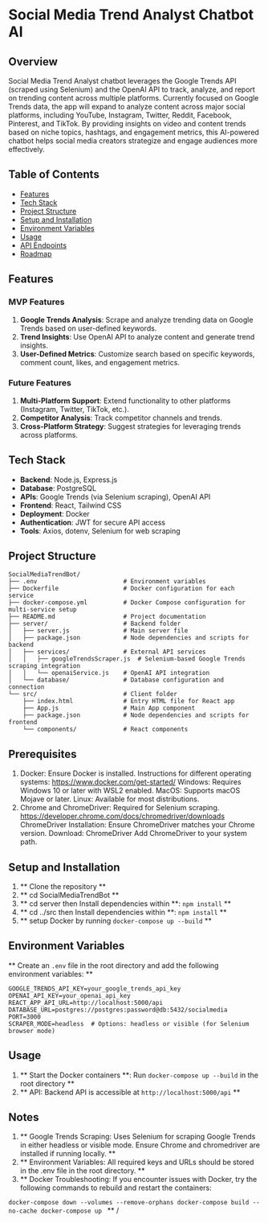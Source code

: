 # Social Media Trend Analyst Chatbot AI

## Overview

Social Media Trend Analyst chatbot  leverages the Google Trends API (scraped using Selenium) and the OpenAI API to track, analyze, and report on trending content across multiple platforms. Currently focused on Google Trends data, the app will expand to analyze content across major social platforms, including YouTube, Instagram, Twitter, Reddit, Facebook, Pinterest, and TikTok. By providing insights on video and content trends based on niche topics, hashtags, and engagement metrics, this AI-powered chatbot helps social media creators strategize and engage audiences more effectively.

## Table of Contents

- [Features](#features)
- [Tech Stack](#tech-stack)
- [Project Structure](#project-structure)
- [Setup and Installation](#setup-and-installation)
- [Environment Variables](#environment-variables)
- [Usage](#usage)
- [API Endpoints](#api-endpoints)
- [Roadmap](#roadmap)

## Features

### MVP Features

1. **Google Trends Analysis**: Scrape and analyze trending data on Google Trends based on user-defined keywords.
2. **Trend Insights**: Use OpenAI API to analyze content and generate trend insights.
3. **User-Defined Metrics**: Customize search based on specific keywords, comment count, likes, and engagement metrics.

### Future Features

1. **Multi-Platform Support**: Extend functionality to other platforms (Instagram, Twitter, TikTok, etc.).
2. **Competitor Analysis**: Track competitor channels and trends.
3. **Cross-Platform Strategy**: Suggest strategies for leveraging trends across platforms.

## Tech Stack

- **Backend**: Node.js, Express.js
- **Database**: PostgreSQL
- **APIs**: Google Trends (via Selenium scraping), OpenAI API
- **Frontend**: React, Tailwind CSS
- **Deployment**: Docker
- **Authentication**: JWT for secure API access
- **Tools**: Axios, dotenv, Selenium for web scraping

## Project Structure

```plaintext
SocialMediaTrendBot/
├── .env                        # Environment variables
├── Dockerfile                  # Docker configuration for each service
├── docker-compose.yml          # Docker Compose configuration for multi-service setup
├── README.md                   # Project documentation
├── server/                     # Backend folder
│   ├── server.js               # Main server file
│   ├── package.json            # Node dependencies and scripts for backend
│   ├── services/               # External API services
│   │   ├── googleTrendsScraper.js  # Selenium-based Google Trends scraping integration
│   │   └── openaiService.js    # OpenAI API integration
│   └── database/               # Database configuration and connection
└── src/                        # Client folder
    ├── index.html              # Entry HTML file for React app
    ├── App.js                  # Main App component
    ├── package.json            # Node dependencies and scripts for frontend
    └── components/             # React components

```
## Prerequisites
1. Docker: Ensure Docker is installed. Instructions for different operating systems:
    https://www.docker.com/get-started/
    Windows: Requires Windows 10 or later with WSL2 enabled.
    MacOS: Supports macOS Mojave or later.
    Linux: Available for most distributions.
2. Chrome and ChromeDriver: Required for Selenium scraping.
    https://developer.chrome.com/docs/chromedriver/downloads
    ChromeDriver Installation: Ensure ChromeDriver matches your Chrome version.
    Download: ChromeDriver
    Add ChromeDriver to your system path.

## Setup and Installation

1. ** Clone the repository **
2. ** cd SocialMediaTrendBot **
3. ** cd server then Install dependencies within **: `npm install` \*\*
4. ** cd ../src then Install dependencies within **: `npm install` \*\*
5. ** setup Docker by running `docker-compose up --build` **

## Environment Variables

** Create an `.env` file in the root directory and add the following environment variables: **

```plaintext
GOOGLE_TRENDS_API_KEY=your_google_trends_api_key
OPENAI_API_KEY=your_openai_api_key
REACT_APP_API_URL=http://localhost:5000/api
DATABASE_URL=postgres://postgres:password@db:5432/socialmedia
PORT=3000
SCRAPER_MODE=headless  # Options: headless or visible (for Selenium browser mode)

```

## Usage

1. ** Start the Docker containers **: Run `docker-compose up --build` in the root directory \*\*
2. ** API: Backend API is accessible at `http://localhost:5000/api` **

## Notes

1. ** Google Trends Scraping: Uses Selenium for scraping Google Trends in either headless or visible mode. Ensure Chrome and chromedriver are installed if running locally. **
2. ** Environment Variables: All required keys and URLs should be stored in the .env file in the root directory. **
3. \*\* Docker Troubleshooting: If you encounter issues with Docker, try the following commands to rebuild and restart the containers:

`docker-compose down --volumes --remove-orphans
docker-compose build --no-cache
docker-compose up
`
\*\*
/